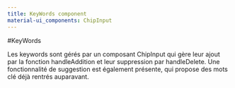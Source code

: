 ```yaml
---
title: KeyWords component
material-ui_components: ChipInput
---
```


#KeyWords

Les keywords sont gérés par un composant ChipInput qui gère leur ajout par la fonction handleAddition et leur suppression par handleDelete.
Une fonctionnalité de suggestion est également présente, qui propose des mots clé déjà rentrés auparavant.
